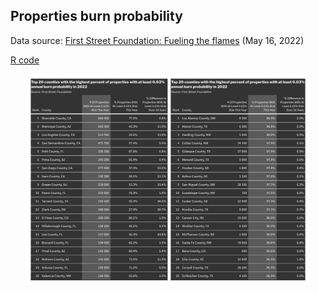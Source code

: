 ## Properties burn probability

Data source: [First Street Foundation: Fueling the flames](https://firststreet.org/research-lab/published-research/article-highlights-from-fueling-the-flames/) (May 16, 2022)

[R code](https://github.com/leeolney3/Tables/tree/main/2022/annual_burn_probability/script.R)

<p align="center"><img src="https://github.com/leeolney3/Tables/blob/main/2022/annual_burn_probability/table.png" width="90%"></p>
